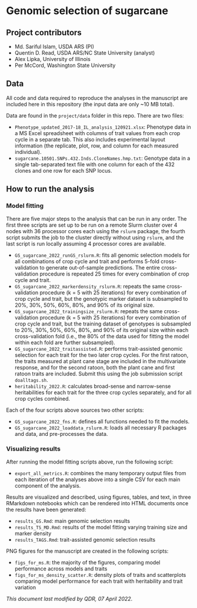 # Genomic selection of sugarcane

## Project contributors

- Md. Sariful Islam, USDA ARS (PI)
- Quentin D. Read, USDA ARS/NC State University (analyst)
- Alex Lipka, University of Illinois
- Per McCord, Washington State University

## Data

All code and data required to reproduce the analyses in the manuscript are included here in this repository (the input data are only ~10 MB total). 

Data are found in the `project/data` folder in this repo. There are two files:

- `Phenotype_updated_2017-18_IL_analysis_120921.xlsx`: Phenotype data in a MS Excel spreadsheet with columns of trait values from each crop cycle in a separate tab. This also includes experimental layout information (the replicate, plot, row, and column for each measured individual).
- `sugarcane.10501.SNPs.432.Inds.CloneNames.hmp.txt`: Genotype data in a single tab-separated text file with one column for each of the 432 clones and one row for each SNP locus.

## How to run the analysis

### Model fitting

There are five major steps to the analysis that can be run in any order. The first three scripts are set up to be run on a remote Slurm cluster over 4 nodes with 36 processor cores each using the `rslurm` package, the fourth script submits the job to the cluster directly without using `rslurm`, and the last script is run locally assuming 4 processor cores are available.

- `GS_sugarcane_2022_runGS_rslurm.R`: fits all genomic selection models for all combinations of crop cycle and trait and performs 5-fold cross-validation to generate out-of-sample predictions. The entire cross-validation procedure is repeated 25 times for every combination of crop cycle and trait.
- `GS_sugarcane_2022_markerdensity_rslurm.R`: repeats the same cross-validation procedure (k = 5 with 25 iterations) for every combination of crop cycle and trait, but the genotypic marker dataset is subsampled to 20%, 30%, 50%, 60%, 80%, and 90% of its original size.
- `GS_sugarcane_2022_trainingsize_rslurm.R`: repeats the same cross-validation procedure (k = 5 with 25 iterations) for every combination of crop cycle and trait, but the training dataset of genotypes is subsampled to 20%, 30%, 50%, 60%, 80%, and 90% of its original size within each cross-validation fold (i.e., the 80% of the data used for fitting the model within each fold are further subsampled).
- `GS_sugarcane_2022_traitassisted.R`: performs trait-assisted genomic selection for each trait for the two later crop cycles. For the first ratoon, the traits measured at plant cane stage are included in the multivariate response, and for the second ratoon, both the plant cane and first ratoon traits are included. Submit this using the job submission script `doalltags.sh`.
- `heritability_2022.R`: calculates broad-sense and narrow-sense heritabilities for each trait for the three crop cycles separately, and for all crop cycles combined.

Each of the four scripts above sources two other scripts:

- `GS_sugarcane_2022_fns.R`: defines all functions needed to fit the models.
- `GS_sugarcane_2022_loaddata_rslurm.R`: loads all necessary R packages and data, and pre-processes the data.

### Visualizing results

After running the model fitting scripts above, run the following script:

- `export_all_metrics.R`: combines the many temporary output files from each iteration of the analyses above into a single CSV for each main component of the analysis.

Results are visualized and described, using figures, tables, and text, in three RMarkdown notebooks which can be rendered into HTML documents once the results have been generated:

- `results_GS.Rmd`: main genomic selection results
- `results_TS_MD.Rmd`: results of the model fitting varying training size and marker density
- `results_TAGS.Rmd`: trait-assisted genomic selection results

PNG figures for the manuscript are created in the following scripts:

- `figs_for_ms.R`: the majority of the figures, comparing model performance across models and traits
- `figs_for_ms_density_scatter.R`: density plots of traits and scatterplots comparing model performance for each trait with heritability and trait variation

*This document last modified by QDR, 07 April 2022*.
